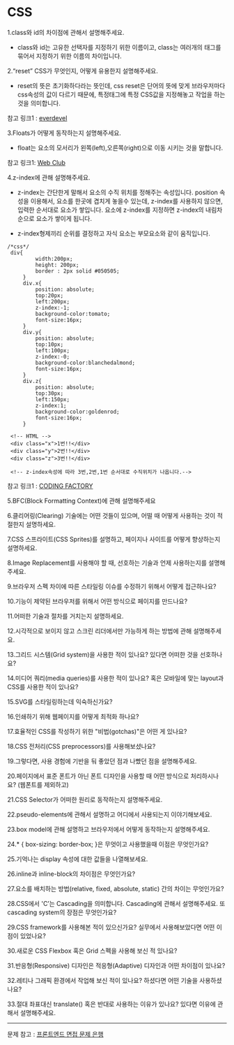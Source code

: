 CSS
============

1.class와 id의 차이점에 관해서 설명해주세요.

  * class와 id는 고유한 선택자를 지정하기 위한 이름이고, class는 여러개의 태그를 묶어서 지정하기 위한 이름의 차이입니다.

2.“reset” CSS가 무엇인지, 어떻게 유용한지 설명해주세요.

  * reset의 뜻은 초기화하다라는 뜻인데, css reset은 단어의 뜻에 맞게 브라우저마다 css속성의 값이 다르기 때문에, 특정태그에 특정 CSS값을 지정해놓고 작업을 하는것을 의미합니다.
  
  참고 링크1 : [everdevel](https://www.everdevel.com/CSS/css-reset/)

3.Floats가 어떻게 동작하는지 설명해주세요.

  * float는 요소의 모서리가 왼쪽(left),오른쪽(right)으로 이동 시키는 것을 말합니다.
  
  
  참고 링크1: [Web Club](https://webclub.tistory.com/606)

 4.z-index에 관해 설명해주세요.

   * z-index는 간단한게 말해서 요소의 수직 위치를 정해주는 속성입니다.  position 속성을 이용해서, 요소를 한곳에 겹치게 놓을수 있는데, z-index를 사용하지 않으면, 입력한 순서대로 요소가 쌓입니다. 요소에 z-index를 지정하면 z-index의 내림차순으로 요소가 쌓이게 됩니다.
   
   * z-index형제끼리 순위를 결정하고 자식 요소는 부모요소와 같이 움직입니다.
   ```
   /*css*/
    div{
            width:200px;
            height: 200px;
            border : 2px solid #050505;
        }
        div.x{
            position: absolute;
            top:20px;
            left:200px;
            z-index:-1;
            background-color:tomato;
            font-size:16px;
        }
        div.y{
            position: absolute;
            top:10px;
            left:100px;
            z-index:-0;
            background-color:blanchedalmond;
            font-size:16px;
        }
        div.z{
            position: absolute;
            top:30px;
            left:150px;
            z-index:1;
            background-color:goldenrod;
            font-size:16px;
        }
    
    <!-- HTML -->
    <div class="x">1번!!</div>
    <div class="y">2번!!</div>
    <div class="z">3번!!</div>
    
    <!-- z-index속성에 따라 3번,2번,1번 순서대로 수직위치가 나옵니다.-->
   
   ```
   참고 링크1 : [CODING FACTORY](https://www.codingfactory.net/10878)
   
   5.BFC(Block Formatting Context)에 관해 설명해주세요
 
   6.클리어링(Clearing) 기술에는 어떤 것들이 있으며, 어떨 때 어떻게 사용하는 것이 적절한지 설명하세요.

   7.CSS 스프라이트(CSS Sprites)를 설명하고, 페이지나 사이트를 어떻게 향상하는지 설명하세요.
   
   8.Image Replacement를 사용해야 할 때, 선호하는 기술과 언제 사용하는지를 설명해주세요.
   
   9.브라우저 스펙 차이에 따른 스타일링 이슈를 수정하기 위해서 어떻게 접근하나요?
   
   10.기능이 제약된 브라우저를 위해서 어떤 방식으로 페이지를 만드나요?
   
   11.어떠한 기술과 절차를 거치는지 설명하세요.
   
   12.시각적으로 보이지 않고 스크린 리더에서만 가능하게 하는 방법에 관해 설명해주세요.
   
   13.그리드 시스템(Grid system)을 사용한 적이 있나요? 있다면 어떠한 것을 선호하나요?
   
   14.미디어 쿼리(media queries)를 사용한 적이 있나요? 혹은 모바일에 맞는 layout과 CSS를 사용한 적이 있나요?
   
   15.SVG를 스타일링하는데 익숙하신가요?
   
   16.인쇄하기 위해 웹페이지를 어떻게 최적화 하나요?
   
   17.효율적인 CSS를 작성하기 위한 "비법(gotchas)"은 어떤 게 있나요?
   
   18.CSS 전처리(CSS preprocessors)를 사용해보셨나요?
   
   19.그렇다면, 사용 경험에 기반을 둬 좋았던 점과 나빴던 점을 설명해주세요.
   
   20.페이지에서 표준 폰트가 아닌 폰트 디자인을 사용할 때 어떤 방식으로 처리하시나요? (웹폰트를 제외하고)
   
   21.CSS Selector가 어떠한 원리로 동작하는지 설명해주세요.
   
   22.pseudo-elements에 관해서 설명하고 어디에서 사용되는지 이야기해보세요.
   
   23.box model에 관해 설명하고 브라우저에서 어떻게 동작하는지 설명해주세요.
   
   24.* { box-sizing: border-box; }은 무엇이고 사용했을때 이점은 무엇인가요?
   
   25.기억나는 display 속성에 대한 값들을 나열해보세요.
   
   26.inline과 inline-block의 차이점은 무엇인가요?
   
   27.요소를 배치하는 방법(relative, fixed, absolute, static) 간의 차이는 무엇인가요?
   
   28.CSS에서 'C’는 Cascading을 의미합니다. Cascading에 관해서 설명해주세요. 또 cascading system의 장점은 무엇인가요?
   
   29.CSS framework를 사용해본 적이 있으신가요? 실무에서 사용해보았다면 어떤 이점이 있었나요?
   
   30.새로운 CSS Flexbox 혹은 Grid 스펙을 사용해 보신 적 있나요?
   
   31.반응형(Responsive) 디자인은 적응형(Adaptive) 디자인과 어떤 차이점이 있나요?
   
   32.레티나 그래픽 환경에서 작업해 보신 적이 있나요? 하셨다면 어떤 기술을 사용하셨나요?
   
   33.절대 좌표대신 translate() 혹은 반대로 사용하는 이유가 있나요? 있다면 이유에 관해서 설명해주세요.

-----

문제 참고 : [프론트엔드 면접 문제 은행](https://h5bp.org/Front-end-Developer-Interview-Questions/translations/korean/)
